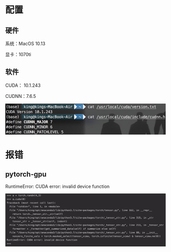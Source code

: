 # 配置

## 硬件

系统：MacOS 10.13

显卡：1070ti

## 软件

CUDA： 10.1.243

CUDNN：7.6.5

![image-20200727112137026](/img/in-post/20_07/image-20200727112137026.png)

# 报错

## pytorch-gpu

RuntimeError: CUDA error: invalid device function

![image-20200727113041112](/img/in-post/20_07/image-20200727113041112.png)

